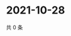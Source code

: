 # 2021-10-28

共 0 条

<!-- BEGIN WEIBO -->
<!-- 最后更新时间 Thu Oct 28 2021 19:12:11 GMT+0800 (China Standard Time) -->

<!-- END WEIBO -->

